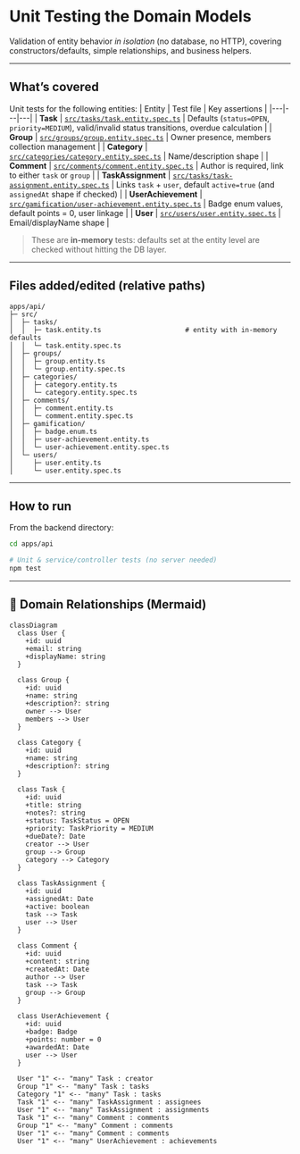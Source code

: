 # Unit Testing the Domain Models
Validation of entity behavior _in isolation_ (no database, no HTTP), covering constructors/defaults, simple relationships, and business helpers.

---

## What’s covered
Unit tests for the following entities:
| Entity | Test file | Key assertions |
|---|---|---|
| **Task** | [`src/tasks/task.entity.spec.ts`](../../apps/api/src/tasks/task.entity.spec.ts) | Defaults (`status=OPEN`, `priority=MEDIUM`), valid/invalid status transitions, overdue calculation |
| **Group** | [`src/groups/group.entity.spec.ts`](../../apps/api/src/groups/group.entity.spec.ts) | Owner presence, members collection management |
| **Category** | [`src/categories/category.entity.spec.ts`](../../apps/api/src/categories/category.entity.spec.ts) | Name/description shape |
| **Comment** | [`src/comments/comment.entity.spec.ts`](../../apps/api/src/comments/comment.entity.spec.ts) | Author is required, link to either `task` or `group` |
| **TaskAssignment** | [`src/tasks/task-assignment.entity.spec.ts`](../../apps/api/src/tasks/task-assignment.entity.spec.ts) | Links `task` + `user`, default `active=true` (and `assignedAt` shape if checked) |
| **UserAchievement** | [`src/gamification/user-achievement.entity.spec.ts`](../../apps/api/src/gamification/user-achievement.entity.spec.ts) | Badge enum values, default points = 0, user linkage |
| **User** | [`src/users/user.entity.spec.ts`](../../apps/api/src/users/user.entity.spec.ts) | Email/displayName shape |

> These are **in-memory** tests: defaults set at the entity level are checked without hitting the DB layer.

---

## Files added/edited (relative paths)
```
apps/api/
├─ src/
│  ├─ tasks/
│  │  ├─ task.entity.ts                     # entity with in-memory defaults
│  │  └─ task.entity.spec.ts
│  ├─ groups/
│  │  ├─ group.entity.ts
│  │  └─ group.entity.spec.ts
│  ├─ categories/
│  │  ├─ category.entity.ts
│  │  └─ category.entity.spec.ts
│  ├─ comments/
│  │  ├─ comment.entity.ts
│  │  └─ comment.entity.spec.ts
│  ├─ gamification/
│  │  ├─ badge.enum.ts
│  │  ├─ user-achievement.entity.ts
│  │  └─ user-achievement.entity.spec.ts
│  └─ users/
│     ├─ user.entity.ts
│     └─ user.entity.spec.ts
```

---

## How to run
From the backend directory:
```bash
cd apps/api

# Unit & service/controller tests (no server needed)
npm test
```

---

## 🧭 Domain Relationships (Mermaid)
```mermaid
classDiagram
  class User {
    +id: uuid
    +email: string
    +displayName: string
  }

  class Group {
    +id: uuid
    +name: string
    +description?: string
    owner --> User
    members --> User
  }

  class Category {
    +id: uuid
    +name: string
    +description?: string
  }

  class Task {
    +id: uuid
    +title: string
    +notes?: string
    +status: TaskStatus = OPEN
    +priority: TaskPriority = MEDIUM
    +dueDate?: Date
    creator --> User
    group --> Group
    category --> Category
  }

  class TaskAssignment {
    +id: uuid
    +assignedAt: Date
    +active: boolean
    task --> Task
    user --> User
  }

  class Comment {
    +id: uuid
    +content: string
    +createdAt: Date
    author --> User
    task --> Task
    group --> Group
  }

  class UserAchievement {
    +id: uuid
    +badge: Badge
    +points: number = 0
    +awardedAt: Date
    user --> User
  }

  User "1" <-- "many" Task : creator
  Group "1" <-- "many" Task : tasks
  Category "1" <-- "many" Task : tasks
  Task "1" <-- "many" TaskAssignment : assignees
  User "1" <-- "many" TaskAssignment : assignments
  Task "1" <-- "many" Comment : comments
  Group "1" <-- "many" Comment : comments
  User "1" <-- "many" Comment : comments
  User "1" <-- "many" UserAchievement : achievements

```
